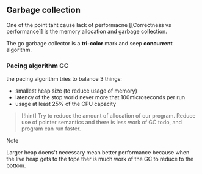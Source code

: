 
## Garbage collection 

One of the point taht cause lack of performacne [[Correctness vs performance]]  is the memory allocation and garbage collection.

The go garbage collector is a **tri-color** mark and seep **concurrent** algorithm.

### Pacing algorithm GC
the pacing algorithm tries to balance 3 things:
  - smallest heap size (to reduce usage of memory)
  - latency of the stop world  never more that 100microseconds per run
  - usage at least 25% of the CPU capacity


>[!hint]
>  Try to reduce the amount of allocation of our program. Reduce use of pointer semantics and there is less work of GC todo, and program can run faster.


>[!note]
> Larger heap doens't necessary mean  better performance because when the live heap gets to the tope ther is much work of the GC to reduce to the bottom.
